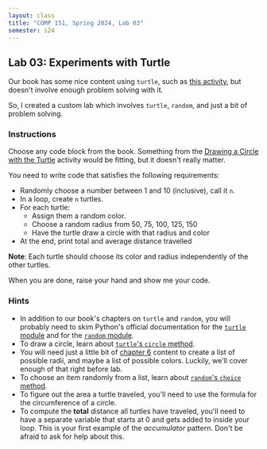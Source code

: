 ```yaml
---
layout: class
title: "COMP 151, Spring 2024, Lab 03"
semester: s24
---
```


## Lab 03: Experiments with Turtle

Our book has some nice content using `turtle`, such as [this
activity](https://runestone.academy/ns/books/published/monmouth-comp151-spring25/Projects/drawing_a_circle.html#drawing-a-circle),
but doesn't involve enough problem solving with it.

So, I created a custom lab which involves `turtle`, `random`, and just
a bit of problem solving.

### Instructions

Choose any code block from the book. Something from the [Drawing a
Circle with the
Turtle](https://runestone.academy/ns/books/published/monmouth-comp151-spring25/Projects/drawing_a_circle.html#drawing-a-circle)
activity would be fitting, but it doesn't really matter.

You need to write code that satisfies the following requirements:

- Randomly choose a number between 1 and 10 (inclusive), call it `n`.
- In a loop, create `n` turtles.
- For each turtle:
  - Assign them a random color.
  - Choose a random radius from 50, 75, 100, 125, 150
  - Have the turtle draw a circle with that radius and color
- At the end, print total and average distance travelled 

**Note**: Each turtle should choose its color and radius independently
of the other turtles.

When you are done, raise your hand and show me your code.

### Hints

- In addition to our book's chapters on `turtle` and `random`, you
  will probably need to skim Python's official documentation for the
  [`turtle` module](https://docs.python.org/3/library/turtle.html) and
  for the [`random`
  module](https://docs.python.org/3/library/random.html).
- To draw a circle, learn about [`turtle`'s `circle`
  method](https://docs.python.org/3/library/turtle.html#turtle.circle).
- You will need just a little bit of [chapter
  6](https://runestone.academy/ns/books/published/monmouth-comp151-spring25/Sequences/toctree.html)
  content to create a list of possible radii, and maybe a list of
  possible colors. Luckily, we'll cover enough of that right before
  lab.
- To choose an item randomly from a list, learn about [`random`'s
  `choice`
  method](https://docs.python.org/3/library/random.html#random.choice).
- To figure out the area a turtle traveled, you'll need to use the
  formula for the circumference of a circle.
- To compute the **total** distance all turtles have traveled, you'll
  need to have a separate variable that starts at 0 and gets added to
  inside your loop. This is your first example of the *accumulator*
  pattern. Don't be afraid to ask for help about this.

